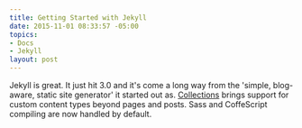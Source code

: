 ```yaml
---
title: Getting Started with Jekyll
date: 2015-11-01 08:33:57 -05:00
topics:
- Docs
- Jekyll
layout: post
---
```


Jekyll is great. It just hit 3.0 and it's come a long way from the 'simple, blog-aware, static site generator' it started out as. [Collections](http://jekyllrb.com/docs/collections/) brings support for custom content types beyond pages and posts. Sass and CoffeScript compiling are now handled by default. 

<!--more-->
